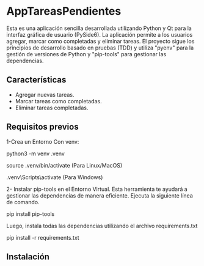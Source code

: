 # AppTareasPendientes
Esta es una aplicación sencilla desarrollada utilizando Python y Qt para la interfaz gráfica de usuario (PySide6). La aplicación permite a los usuarios agregar, marcar como completadas y eliminar tareas. El proyecto sigue los principios de desarrollo basado en pruebas (TDD) y utiliza "pyenv" para la gestión de versiones de Python y "pip-tools" para gestionar las dependencias.

## Características

- Agregar nuevas tareas.
- Marcar tareas como completadas.
- Eliminar tareas completadas.

## Requisitos previos
1-Crea un Entorno Con venv:

python3 -m venv .venv

source .venv/bin/activate (Para Linux/MacOS)

\.venv\Scripts\activate  (Para Windows)

2- Instalar pip-tools en el Entorno Virtual.
Esta herramienta te ayudará a gestionar las dependencias de manera eficiente.
Ejecuta la siguiente línea de comando.

pip install pip-tools

Luego, instala todas las dependencias utilizando el archivo requirements.txt 

pip install -r requirements.txt

## Instalación

